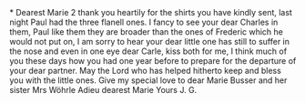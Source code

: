  <? Dec 70>*
Dearest Marie

2 thank you heartily for the shirts you have kindly sent, last night Paul had the three flanell ones. I fancy to see your dear Charles in them, Paul like them they are broader than the ones of Frederic which he would not put on,

I am sorry to hear your dear little one has still to suffer in the nose and even in one eye dear Carle, kiss both for me, I think much of you these days how you had one year before to prepare for the departure of your dear partner. May the Lord who has helped hitherto keep and bless you with the little ones. Give my special love to dear Marie Busser and her sister Mrs Wöhrle

 Adieu dearest Marie
 Yours J. G.
